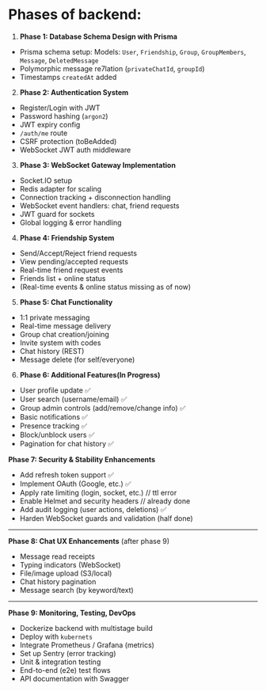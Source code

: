 # Phases of backend:

1. **Phase 1: Database Schema Design with Prisma**

- Prisma schema setup: Models: `User`, `Friendship`, `Group`, `GroupMembers`, `Message`, `DeletedMessage`
- Polymorphic message re7lation (`privateChatId`, `groupId`)
- Timestamps `createdAt` added

2. **Phase 2: Authentication System**

- Register/Login with JWT
- Password hashing (`argon2`)
- JWT expiry config
- `/auth/me` route
- CSRF protection (toBeAdded)
- WebSocket JWT auth middleware

3. **Phase 3: WebSocket Gateway Implementation**

- Socket.IO setup
- Redis adapter for scaling
- Connection tracking + disconnection handling
- WebSocket event handlers: chat, friend requests
- JWT guard for sockets
- Global logging & error handling

4. **Phase 4: Friendship System**

- Send/Accept/Reject friend requests
- View pending/accepted requests
- Real-time friend request events
- Friends list + online status
- (Real-time events & online status missing as of now)

5. **Phase 5: Chat Functionality**

- 1:1 private messaging
- Real-time message delivery
- Group chat creation/joining
- Invite system with codes
- Chat history (REST)
- Message delete (for self/everyone)

6. **Phase 6: Additional Features(In Progress)**

- User profile update ✅
- User search (username/email) ✅
- Group admin controls (add/remove/change info) ✅
- Basic notifications ✅
- Presence tracking ✅
- Block/unblock users ✅
- Pagination for chat history ✅

**Phase 7: Security & Stability Enhancements**

- Add refresh token support ✅
- Implement OAuth (Google, etc.) ✅
- Apply rate limiting (login, socket, etc.) // ttl error
- Enable Helmet and security headers // already done
- Add audit logging (user actions, deletions) ✅
- Harden WebSocket guards and validation (half done)

---

**Phase 8: Chat UX Enhancements** (after phase 9)

- Message read receipts
- Typing indicators (WebSocket)
- File/image upload (S3/local)
- Chat history pagination
- Message search (by keyword/text)

---

**Phase 9: Monitoring, Testing, DevOps**

- Dockerize backend with multistage build
- Deploy with `kubernets`
- Integrate Prometheus / Grafana (metrics)
- Set up Sentry (error tracking)
- Unit & integration testing
- End-to-end (e2e) test flows
- API documentation with Swagger

